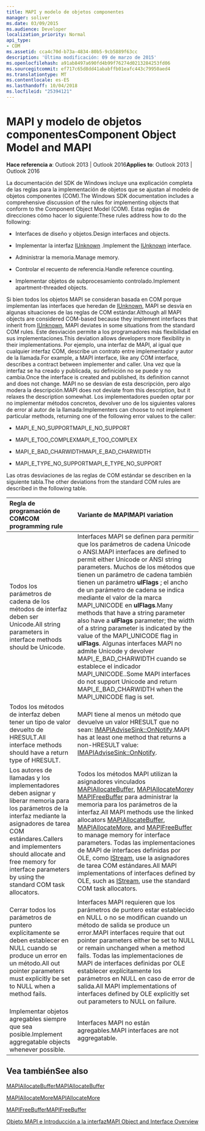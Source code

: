 ```yaml
---
title: MAPI y modelo de objetos componentes
manager: soliver
ms.date: 03/09/2015
ms.audience: Developer
localization_priority: Normal
api_type:
- COM
ms.assetid: cca4c70d-b73a-4834-80b5-9cb5889f63cc
description: 'Última modificación: 09 de marzo de 2015'
ms.openlocfilehash: a91ab8497a690fd4b99f76274d0213284253fd06
ms.sourcegitcommit: ef717c65d8dd41ababffb01eafc443c79950aed4
ms.translationtype: MT
ms.contentlocale: es-ES
ms.lasthandoff: 10/04/2018
ms.locfileid: "25394121"
---
```

# <a name="component-object-model-and-mapi"></a><span data-ttu-id="f8398-103">MAPI y modelo de objetos componentes</span><span class="sxs-lookup"><span data-stu-id="f8398-103">Component Object Model and MAPI</span></span>

  
  
<span data-ttu-id="f8398-104">**Hace referencia a**: Outlook 2013 | Outlook 2016</span><span class="sxs-lookup"><span data-stu-id="f8398-104">**Applies to**: Outlook 2013 | Outlook 2016</span></span> 
  
<span data-ttu-id="f8398-105">La documentación del SDK de Windows incluye una explicación completa de las reglas para la implementación de objetos que se ajustan al modelo de objetos componentes (COM).</span><span class="sxs-lookup"><span data-stu-id="f8398-105">The Windows SDK documentation includes a comprehensive discussion of the rules for implementing objects that conform to the Component Object Model (COM).</span></span> <span data-ttu-id="f8398-106">Estas reglas de direcciones cómo hacer lo siguiente:</span><span class="sxs-lookup"><span data-stu-id="f8398-106">These rules address how to do the following:</span></span>
  
- <span data-ttu-id="f8398-107">Interfaces de diseño y objetos.</span><span class="sxs-lookup"><span data-stu-id="f8398-107">Design interfaces and objects.</span></span>
    
- <span data-ttu-id="f8398-108">Implementar la interfaz [IUnknown](https://msdn.microsoft.com/library/ms680509%28VS.85%29.aspx) .</span><span class="sxs-lookup"><span data-stu-id="f8398-108">Implement the [IUnknown](https://msdn.microsoft.com/library/ms680509%28VS.85%29.aspx) interface.</span></span> 
    
- <span data-ttu-id="f8398-109">Administrar la memoria.</span><span class="sxs-lookup"><span data-stu-id="f8398-109">Manage memory.</span></span>
    
- <span data-ttu-id="f8398-110">Controlar el recuento de referencia.</span><span class="sxs-lookup"><span data-stu-id="f8398-110">Handle reference counting.</span></span>
    
- <span data-ttu-id="f8398-111">Implementar objetos de subprocesamiento controlado.</span><span class="sxs-lookup"><span data-stu-id="f8398-111">Implement apartment-threaded objects.</span></span>
    
<span data-ttu-id="f8398-112">Si bien todos los objetos MAPI se consideran basada en COM porque implementan las interfaces que heredan de [IUnknown](https://msdn.microsoft.com/library/ms680509%28VS.85%29.aspx), MAPI se desvía en algunas situaciones de las reglas de COM estándar.</span><span class="sxs-lookup"><span data-stu-id="f8398-112">Although all MAPI objects are considered COM-based because they implement interfaces that inherit from [IUnknown](https://msdn.microsoft.com/library/ms680509%28VS.85%29.aspx), MAPI deviates in some situations from the standard COM rules.</span></span> <span data-ttu-id="f8398-113">Este desviación permite a los programadores más flexibilidad en sus implementaciones.</span><span class="sxs-lookup"><span data-stu-id="f8398-113">This deviation allows developers more flexibility in their implementations.</span></span> <span data-ttu-id="f8398-114">Por ejemplo, una interfaz de MAPI, al igual que cualquier interfaz COM, describe un contrato entre implementador y autor de la llamada.</span><span class="sxs-lookup"><span data-stu-id="f8398-114">For example, a MAPI interface, like any COM interface, describes a contract between implementer and caller.</span></span> <span data-ttu-id="f8398-115">Una vez que la interfaz se ha creado y publicada, su definición no se puede y no cambia.</span><span class="sxs-lookup"><span data-stu-id="f8398-115">Once the interface is created and published, its definition cannot and does not change.</span></span> <span data-ttu-id="f8398-116">MAPI no se desvían de esta descripción, pero algo modera la descripción.</span><span class="sxs-lookup"><span data-stu-id="f8398-116">MAPI does not deviate from this description, but it relaxes the description somewhat.</span></span> <span data-ttu-id="f8398-117">Los implementadores pueden optar por no implementar métodos concretos, devolver uno de los siguientes valores de error al autor de la llamada:</span><span class="sxs-lookup"><span data-stu-id="f8398-117">Implementers can choose to not implement particular methods, returning one of the following error values to the caller:</span></span> 
  
- <span data-ttu-id="f8398-118">MAPI_E_NO_SUPPORT</span><span class="sxs-lookup"><span data-stu-id="f8398-118">MAPI_E_NO_SUPPORT</span></span>
    
- <span data-ttu-id="f8398-119">MAPI_E_TOO_COMPLEX</span><span class="sxs-lookup"><span data-stu-id="f8398-119">MAPI_E_TOO_COMPLEX</span></span>
    
- <span data-ttu-id="f8398-120">MAPI_E_BAD_CHARWIDTH</span><span class="sxs-lookup"><span data-stu-id="f8398-120">MAPI_E_BAD_CHARWIDTH</span></span>
    
- <span data-ttu-id="f8398-121">MAPI_E_TYPE_NO_SUPPORT</span><span class="sxs-lookup"><span data-stu-id="f8398-121">MAPI_E_TYPE_NO_SUPPORT</span></span>
    
<span data-ttu-id="f8398-122">Las otras desviaciones de las reglas de COM estándar se describen en la siguiente tabla.</span><span class="sxs-lookup"><span data-stu-id="f8398-122">The other deviations from the standard COM rules are described in the following table.</span></span>
  
|<span data-ttu-id="f8398-123">**Regla de programación de COM**</span><span class="sxs-lookup"><span data-stu-id="f8398-123">**COM programming rule**</span></span>|<span data-ttu-id="f8398-124">**Variante de MAPI**</span><span class="sxs-lookup"><span data-stu-id="f8398-124">**MAPI variation**</span></span>|
|:-----|:-----|
|<span data-ttu-id="f8398-125">Todos los parámetros de cadena de los métodos de interfaz deben ser Unicode.</span><span class="sxs-lookup"><span data-stu-id="f8398-125">All string parameters in interface methods should be Unicode.</span></span>  <br/> |<span data-ttu-id="f8398-126">Interfaces MAPI se definen para permitir que los parámetros de cadena Unicode o ANSI.</span><span class="sxs-lookup"><span data-stu-id="f8398-126">MAPI interfaces are defined to permit either Unicode or ANSI string parameters.</span></span> <span data-ttu-id="f8398-127">Muchos de los métodos que tienen un parámetro de cadena también tienen un parámetro **ulFlags** ; el ancho de un parámetro de cadena se indica mediante el valor de la marca MAPI_UNICODE en **ulFlags**.</span><span class="sxs-lookup"><span data-stu-id="f8398-127">Many methods that have a string parameter also have a **ulFlags** parameter; the width of a string parameter is indicated by the value of the MAPI_UNICODE flag in **ulFlags**.</span></span> <span data-ttu-id="f8398-128">Algunas interfaces MAPI no admite Unicode y devolver MAPI_E_BAD_CHARWIDTH cuando se establece el indicador MAPI_UNICODE..</span><span class="sxs-lookup"><span data-stu-id="f8398-128">Some MAPI interfaces do not support Unicode and return MAPI_E_BAD_CHARWIDTH when the MAPI_UNICODE flag is set.</span></span>  <br/> |
|<span data-ttu-id="f8398-129">Todos los métodos de interfaz deben tener un tipo de valor devuelto de HRESULT.</span><span class="sxs-lookup"><span data-stu-id="f8398-129">All interface methods should have a return type of HRESULT.</span></span>  <br/> |<span data-ttu-id="f8398-130">MAPI tiene al menos un método que devuelve un valor HRESULT que no sean: [IMAPIAdviseSink::OnNotify](imapiadvisesink-onnotify.md).</span><span class="sxs-lookup"><span data-stu-id="f8398-130">MAPI has at least one method that returns a non-HRESULT value: [IMAPIAdviseSink::OnNotify](imapiadvisesink-onnotify.md).</span></span>  <br/> |
|<span data-ttu-id="f8398-131">Los autores de llamadas y los implementadores deben asignar y liberar memoria para los parámetros de la interfaz mediante la asignadores de tarea COM estándares.</span><span class="sxs-lookup"><span data-stu-id="f8398-131">Callers and implementers should allocate and free memory for interface parameters by using the standard COM task allocators.</span></span>  <br/> |<span data-ttu-id="f8398-132">Todos los métodos MAPI utilizan la asignadores vinculados [MAPIAllocateBuffer](mapiallocatebuffer.md), [MAPIAllocateMore](mapiallocatemore.md)y [MAPIFreeBuffer](mapifreebuffer.md) para administrar la memoria para los parámetros de la interfaz.</span><span class="sxs-lookup"><span data-stu-id="f8398-132">All MAPI methods use the linked allocators [MAPIAllocateBuffer](mapiallocatebuffer.md), [MAPIAllocateMore](mapiallocatemore.md), and [MAPIFreeBuffer](mapifreebuffer.md) to manage memory for interface parameters.</span></span> <span data-ttu-id="f8398-133">Todas las implementaciones de MAPI de interfaces definidas por OLE, como [IStream](https://msdn.microsoft.com/library/aa380034%28VS.85%29.aspx), use la asignadores de tarea COM estándares.</span><span class="sxs-lookup"><span data-stu-id="f8398-133">All MAPI implementations of interfaces defined by OLE, such as [IStream](https://msdn.microsoft.com/library/aa380034%28VS.85%29.aspx), use the standard COM task allocators.</span></span>  <br/> |
|<span data-ttu-id="f8398-134">Cerrar todos los parámetros de puntero explícitamente se deben establecer en NULL cuando se produce un error en un método.</span><span class="sxs-lookup"><span data-stu-id="f8398-134">All out pointer parameters must explicitly be set to NULL when a method fails.</span></span>  <br/> |<span data-ttu-id="f8398-135">Interfaces MAPI requieren que los parámetros de puntero estar establecido en NULL o no se modifican cuando un método de salida se produce un error.</span><span class="sxs-lookup"><span data-stu-id="f8398-135">MAPI interfaces require that out pointer parameters either be set to NULL or remain unchanged when a method fails.</span></span> <span data-ttu-id="f8398-136">Todas las implementaciones de MAPI de interfaces definidas por OLE establecer explícitamente los parámetros en NULL en caso de error de salida.</span><span class="sxs-lookup"><span data-stu-id="f8398-136">All MAPI implementations of interfaces defined by OLE explicitly set out parameters to NULL on failure.</span></span>  <br/> |
|<span data-ttu-id="f8398-137">Implementar objetos agregables siempre que sea posible.</span><span class="sxs-lookup"><span data-stu-id="f8398-137">Implement aggregatable objects whenever possible.</span></span>  <br/> |<span data-ttu-id="f8398-138">Interfaces MAPI no están agregables.</span><span class="sxs-lookup"><span data-stu-id="f8398-138">MAPI interfaces are not aggregatable.</span></span>  <br/> |
   
## <a name="see-also"></a><span data-ttu-id="f8398-139">Vea también</span><span class="sxs-lookup"><span data-stu-id="f8398-139">See also</span></span>



[<span data-ttu-id="f8398-140">MAPIAllocateBuffer</span><span class="sxs-lookup"><span data-stu-id="f8398-140">MAPIAllocateBuffer</span></span>](mapiallocatebuffer.md)
  
[<span data-ttu-id="f8398-141">MAPIAllocateMore</span><span class="sxs-lookup"><span data-stu-id="f8398-141">MAPIAllocateMore</span></span>](mapiallocatemore.md)
  
[<span data-ttu-id="f8398-142">MAPIFreeBuffer</span><span class="sxs-lookup"><span data-stu-id="f8398-142">MAPIFreeBuffer</span></span>](mapifreebuffer.md)


[<span data-ttu-id="f8398-143">Objeto MAPI e Introducción a la interfaz</span><span class="sxs-lookup"><span data-stu-id="f8398-143">MAPI Object and Interface Overview</span></span>](mapi-object-and-interface-overview.md)

